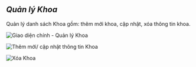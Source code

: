 ## *Quản lý Khoa*

Quản lý danh sách Khoa gồm: thêm mới khoa, cập nhật, xóa thông tin khoa.

![](https://i.imgur.com/K76DGV3.png "Giao diện chính - Quản lý Khoa")

![](https://i.imgur.com/w5Iehe9.png "Thêm mới/ cập nhật thông tin Khoa")

![](https://i.imgur.com/6UiuHDX.png "Xóa Khoa")

